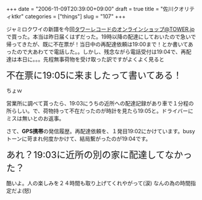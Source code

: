 +++
date = "2006-11-09T20:39:00+09:00"
draft = true
title = "佐川クオリティktkr"
categories = ["things"]
slug = "107"
+++

ジャミロクワイの新譜を今回<a href="http://www.towerrecords.co.jp/sitemap/SiteManager.jsp">タワーレコードのオンラインショップ@TOWER.jp</a>で買った。本当は昨日届くはずだった。19時以降の配達にしておいたので急いで帰ってきたが、既に不在票が！当日中の再配達依頼は19:00まで！とか書いてあったので大あわてで電話した。。しかし、残念ながら電話受付は19:04で、再配達は本日に。。。先程無事荷物を受け取った訳ですがよくよく見ると

<font size="+2">不在票に19:05に来ましたって書いてある！</font>

ちょｗ

<!--more-->営業所に調べて貰ったら、19:03にうちの近所への配達記録があり車で１分程の所らしい。で、荷物持って不在だったのが時計を見たら19:05と。ドライバーにミスは無いとのお返事。

さて、<strong>GPS携帯</strong>の発信履歴。再配達依頼を、１発目19:02にかけています。busyトーンに苛まれ何度かかけて、結局繋がったのが19:04です。

<font size="+2">あれ？19:03に近所の別の家に配達してなかった？</font>

酷いよ。人の楽しみを２４時間も取り上げてくれやがって(涙)
なんの為の時間指定だよ(怒)
